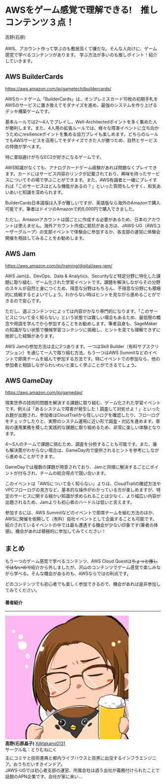 ﻿---
class: chapter
---

# AWSをゲーム感覚で理解できる!　推しコンテンツ３点！

<div class="flush-right">
高野(石原)
</div>

<br>
AWS、アカウント作って学ぶのも敷居高くて嫌だな。そんな人向けに、ゲーム感覚で学べるコンテンツがあります。
学ぶ方法が多いのも推しポイント！紹介していきます。

## AWS BuilderCards

https://aws.amazon.com/jp/gametech/buildercards/

AWSカードゲーム「BuilderCards」は、オンプレミスカード10枚の初期手札をAWSのサービスに置き換えてモダナイズを進め、最強のシステムを作り上げるデッキ構築ゲームです。

基本ルールでは2〜4人でプレイし、Well-Architectedポイントを多く集めた人が勝利します。また、4人用の拡張ルールでは、様々な障害イベントに立ち向かうためにresilienceポイントを集める協力プレイも楽しめます。どちらのルールでもAWSサービスを活用してモダナイズできた人が勝つため、自然とサービスの特徴が学べます。

特に普段避けがちなEC2が好きになるゲームです。

AWS知識がなくても、アナログカードゲーム経験があれば問題なくプレイできます。カードにはサービス内容のリンクが記載されており、興味を持ったサービスについてその場で学ぶことができます。また、AWS有識者と一緒にプレイすれば「このサービスはどんな機能があるの？」といった質問もしやすく、和気あいあいと知識を深められます。

BuilderCards日本語版は入手が難しいですが、英語版なら海外のAmazonで購入可能です。筆者はドイツのAmazonで約5,000円で購入できました。

ただし、Amazonアカウントは国ごとに作成する必要があるため、日本のアカウントは使えません。海外アカウント作成に抵抗がある方は、JAWS-UG（AWSユーザーグループ）の支部イベントで体験会に参加するか、各支部の運営に体験会開催を相談してみることをお勧めします。

## AWS Jam

https://aws.amazon.com/jp/training/digital/aws-jam/

AWS Jamは、DevOps、Data & Analytics、Securityなど特定分野に特化した課題に取り組む、ゲーム化された学習イベントです。課題を解決しながらその分野のスキルが自然と身につくため、得意な分野はもちろん、不得意な分野にも積極的に挑戦するとよいでしょう。わからない時はヒントを見ながら進めることができるので安心です。

ただし、選ぶコンテンツによっては内容がかなり専門的になります。「このサービスについて全く知らない」という状態では難しい場合もあるため、最低限の概念や用語を学んでから参加することをお勧めします。筆者自身も、SageMakerの知識がない状態で機械学習コンテンツに挑戦し、ヒントを見ても理解できずに挫折した経験があります。

AWS Jamの参加方法は主に2つあります。一つはSkill Builder（有料サブスクリプション）を通じて一人で取り組む方法、もう一つはAWS Summitなどのイベントで即席チームを組んで参加する方法です。特にイベントでの参加なら、他の参加者と相談しながらわいわいと楽しく学ぶことができるでしょう。

## AWS GameDay

https://aws.amazon.com/jp/gameday/

現実世界の技術的問題を解決する課題に取り組む、ゲーム化された学習イベントです。例えば「あるシステムで障害が発生した！調査して対処せよ！」といったお題が出題され、参加者はCloudTrailから怪しいログを確認したり、フローログをチェックしたりと、実際のシステム運用に近い形で調査・対応を進めます。普段の運用業務を模した実践的な課題に取り組めるため、非常に楽しい体験となります。

4〜5人のチームで課題に挑むため、調査を分担することも可能です。また、誰も解決策がわからない場合は、GameDay内で提供されるヒントを参考にしながら進めることができます。

GameDayでは複数の課題が用意されており、Jamと同様に解決するごとにポイントが付与され、チームの総合得点で競い合います。

このイベントは「AWSについて全く知らない」よりは、CloudTrailの確認方法やVPCフローログの見方など、基本的な操作がわかっている方が楽しめますが、特定のサービスに関する細かい知識が求められることは少なく、より幅広い内容が出題されるため、Jamよりも初心者のハードルは低いと言えます。

参加するには、AWS Summitなどのイベントで即席チームを組む方法のほか、AWSに開催を依頼して（有料）自社イベントとして企画することも可能です。紹介されているイベントの中では最も遭遇する機会が少ない印象です(筆者の体感)。機会があれば積極的に参加してみてください！

## まとめ

もう一つのゲーム感覚で学べるコンテンツ、AWS Cloud Questは~~ちょっと推しではないので~~紹介から外しましたが、沢山のコンテンツでゲーム感覚で楽しみながら学べる。そんな機会があるのも、AWSならではの利点です。

どのコンテンツでも初心者でも楽しく参加できるので、機会があれば是非参加してみてください。

#### 著者紹介
---

<div class="author-profile">
    <img src="images/takano0131.jpg">
    <div>
        <div>
            <b>高野(石原晶子) </b>
            <a href="https://twitter.com/takano0131">X@takano0131</a>
        </div>
        <div>
            サークル名：とりむねにく
        </div>
    </div>
</div>
<p style="margin-top: 0.5em; margin-bottom: 2em;">
主にコミケと技術書典と都内ライブハウスと目黒に出没するインフラエンジニア。おうちだいすきインドア。<br>
JAWS-UGでは初心者支部の運営、所属会社は週５出社が義務付けられたことで話題のAPN企業です。会社が家に来い…
</p>